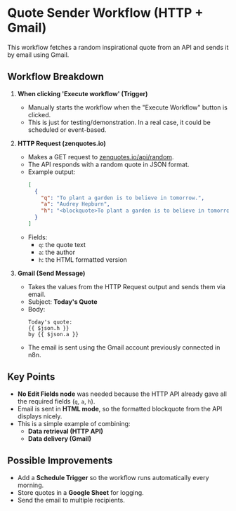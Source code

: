# Quote Sender Workflow (HTTP + Gmail)

This workflow fetches a random inspirational quote from an API and sends it by email using Gmail.

## Workflow Breakdown

1. **When clicking 'Execute workflow' (Trigger)**
   - Manually starts the workflow when the "Execute Workflow" button is clicked.
   - This is just for testing/demonstration. In a real case, it could be scheduled or event-based.

2. **HTTP Request (zenquotes.io)**
   - Makes a GET request to [zenquotes.io/api/random](https://zenquotes.io/api/random).
   - The API responds with a random quote in JSON format.
   - Example output:
     ```json
     [
       {
         "q": "To plant a garden is to believe in tomorrow.",
         "a": "Audrey Hepburn",
         "h": "<blockquote>To plant a garden is to believe in tomorrow. &mdash; <footer>Audrey Hepburn</footer></blockquote>"
       }
     ]
     ```
   - Fields:
     - `q`: the quote text
     - `a`: the author
     - `h`: the HTML formatted version

3. **Gmail (Send Message)**
   - Takes the values from the HTTP Request output and sends them via email.
   - Subject: **Today's Quote**
   - Body:
     ```text
     Today's quote:
     {{ $json.h }}
     by {{ $json.a }}
     ```
   - The email is sent using the Gmail account previously connected in n8n.

## Key Points

- **No Edit Fields node** was needed because the HTTP API already gave all the required fields (`q`, `a`, `h`).
- Email is sent in **HTML mode**, so the formatted blockquote from the API displays nicely.
- This is a simple example of combining:
  - **Data retrieval (HTTP API)**
  - **Data delivery (Gmail)**

## Possible Improvements

- Add a **Schedule Trigger** so the workflow runs automatically every morning.
- Store quotes in a **Google Sheet** for logging.
- Send the email to multiple recipients.
